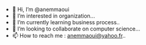 - 👋 Hi, I’m @anemmaoui
- 👀 I’m interested in  organization...
- 🌱 I’m currently learning business process..
- 💞️ I’m looking to collaborate on computer science...
- 📫 How to reach me : anemmaoui@yahoo.fr..

<!---
anemmaoui/anemmaoui is a ✨ special ✨ repository because its `README.md` (this file) appears on your GitHub profile.
You can click the Preview link to take a look at your changes.
--->
